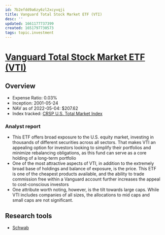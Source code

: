 ```yaml
---
id: 7b2efdd9a6zy6zl2xcyvqji
title: Vanguard Total Stock Market ETF (VTI)
desc: ''
updated: 1661177737399
created: 1651797730573
tags: topic.investment
---
```

# [Vanguard Total Stock Market ETF (VTI)](https://etfdb.com/etf/VTI/#etf-ticker-profile)

## Overview

- Expense Ratio: 0.03%
- Inception: 2001-05-24
- NAV as of 2022-05-04: $207.62
- Index tracked: [CRSP U.S. Total Market Index](https://www.crsp.org/products/investment-products/crsp-us-total-market-index)

### Analyst report

- This ETF offers broad exposure to the U.S. equity market, investing in thousands of different securities across all sectors. That makes VTI an appealing option for investors looking to simplify their portfolios and minimize rebalancing obligations, as this fund can serve as a core holding of a long-term portfolio
- One of the most attractive aspects of VTI, in addition to the extremely broad base of holdings and balance of exposure, is the price. This ETF is one of the cheapest products available, and the ability to trade commission free within a Vanguard account further increases the appeal to cost-conscious investors
- One attribute worth noting, however, is the tilt towards large caps. While VTI includes companies of all sizes, the allocations to mid caps and small caps are not significant.

## Research tools

- [Schwab](https://www.schwab.com/research/etfs/quotes/summary/vti)
